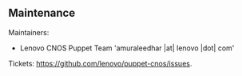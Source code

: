 ## Maintenance

Maintainers:
  - Lenovo CNOS Puppet Team 'amuraleedhar |at| lenovo |dot| com'

Tickets: https://github.com/lenovo/puppet-cnos/issues. 
